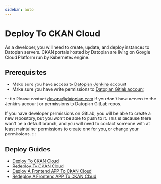 ```yaml
---
sidebar: auto
---
```


# Deploy To CKAN Cloud

As a developer, you will need to create, update, and deploy instances to Datopian servers. CKAN portals hosted by Datopian are living on Google Cloud Platform run by Kubernetes engine.

## Prerequisites

- Make sure you have access to [Datopian Jenkins](https://cc-p-jenkins.ckan.io/) account
- Make sure you have write permissions to [Datopian Gitlab account](https://gitlab.com/viderum)

::: tip
Please contact devops@datopian.com if you don’t have access to the Jenkins account or permissions to Datopian GitLab repos. 

If you have developer permissions on GitLab, you will be able to create a new repository, but you won't be able to push to it. This is because there won't be a default branch, and you will need to contact someone with at least maintainer permissions to create one for you, or change your permissions.
:::

## Deploy Guides

- [Deploy To CKAN Cloud](/docs/dms/deploy/deploy-ckan-classic)
- [Redeploy To CKAN Cloud](/docs/dms/deploy/redeploy-ckan-classic)
- [Deploy A Frontend APP To CKAN Cloud](/docs/dms/deploy/deploy-ckan-ng)
- [Redeploy A Frontend APP To CKAN Cloud](/docs/dms/deploy/redeploy-ckan-ng)
